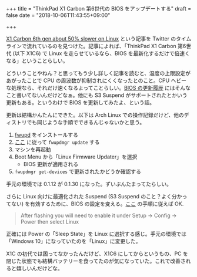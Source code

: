 +++
title = "ThinkPad X1 Carbon 第6世代の BIOS をアップデートする"
draft = false
date = "2018-10-06T11:43:55+09:00"

+++

[X1 Carbon 6th gen about 50% slower on Linux](https://200ok.ch/posts/2018-09-26_X1_carbon_6th_gen_about_50_percent_slower_on_Linux.html) という記事を Twitter のタイムラインで流れているのを見つけた。記事によれば、「ThinkPad X1 Carbon 第6世代 (以下 X1C6) で Linux を走らせているなら、BIOS を最新化するだけで倍速くなる」ということらしい。

どういうことやねん？と思ってもう少し詳しく記事を読むと、温度の上限設定があがったことで CPU の周波数が抑制されにくくなったとのこと。CPU ヘビーな処理なら、それだけ速くなるよってことらしい。[BIOS の更新履歴](https://fwupd.org/lvfs/component/1023/all) にはそんなこと書いてないんだけどなぁ。他にも S3 Suspend がサポートされたとかいう更新もある。というわけで BIOS を更新してみたよ、という話。

更新は結構かんたんにできた。以下は Arch Linux での操作記録だけど、他のディストリでも同じような手順でできるんじゃないかと思う。

 1. [fwupd](https://wiki.archlinux.jp/index.php/Fwupd) をインストールする
 2. [ここ](https://github.com/fiji-flo/x1carbon2018s3#via-lvfs) に従って `fwupdmgr update` する
 3. マシンを再起動
 4. Boot Menu から「Linux Firmware Updater」を選択
    - BIOS 更新が適用される
 5. `fwupdmgr get-devices` で更新されたかどうか確認する

手元の環境では 0.1.12 が 0.1.30 になった。ずいぶんたまってたらしい。

さらに Linux 向けに最適化された Suspend (S3 Suspend のこと？よく分かってない) を有効するために、BIOS の設定を変える。[ここ](https://github.com/fiji-flo/x1carbon2018s3#discontinued-fixed-by-lenovo-in-new-firmware-release) の手順に従えば OK.

>  After flashing you will need to enable it under Setup → Config → Power then select Linux

正確には Power の「Sleep State」を Linux に選択する感じ。手元の環境では「Windows 10」になっていたのを「Linux」に変更した。

X1C の初代では困ってなかったんだけど、X1C6 にしてからというもの、PC を閉じた状態でも結構バッテリーを食ってたのが気になっていた。これで改善されると嬉しいんだけどな。

